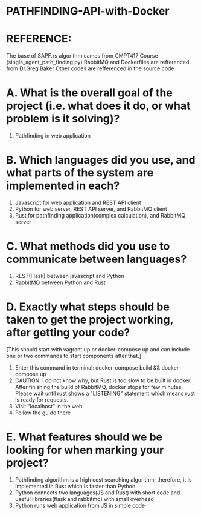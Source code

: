 # PATHFINDING-API-with-Docker
# REFERENCE:
The base of SAPF.rs algorithm cames from CMPT417 Course (single_agent_path_finding.py)
RabbitMQ and Dockerfiles are refferenced from Dr.Greg Baker
Other codes are refferenced in the source code

# A. What is the overall goal of the project (i.e. what does it do, or what problem is it solving)?
1. Pathfinding in web application

# B. Which languages did you use, and what parts of the system are implemented in each?
1. Javascript for web application and REST API client
2. Python for web server, REST API server, and RabbitMQ client
3. Rust for pathfinding application(complex calculation), and RabbitMQ server

# C. What methods did you use to communicate between languages?
1. REST(Flask) between javascript and Python
2. RabbitMQ between Python and Rust

# D. Exactly what steps should be taken to get the project working, after getting your code?
[This should start with vagrant up or docker-compose up and can include one or two commands to start components after that.]
1. Enter this command in terminal: docker-compose build && docker-compose up
2. CAUTION! I do not know why, but Rust is too slow to be built in docker. After finishing the build of RabbitMQ, docker stops for few minutes. Please wait until rust shows a "LISTENING" statement which means rust is ready for requests.
3. Visit "localhost" in the web
4. Follow the guide there

# E. What features should we be looking for when marking your project?
1. Pathfinding algorithm is a high cost searching algorithm; therefore, it is implemented in Rust which is faster than Python
2. Python connects two languages(JS and Rust) with short code and useful libraries(flask and rabbitmq) with small overhead
3. Python runs web application from JS in simple code
